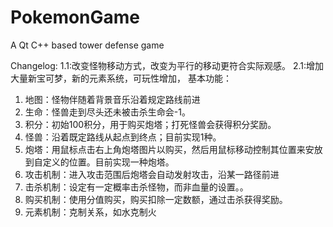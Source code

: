 # PokemonGame
A Qt C++ based tower defense game

Changelog:
1.1:改变怪物移动方式，改变为平行的移动更符合实际观感。
2.1:增加大量新宝可梦，新的元素系统，可玩性增加，
基本功能：
1.	地图：怪物伴随着背景音乐沿着规定路线前进
2.	生命：怪兽走到尽头还未被击杀生命会-1。
3.	积分：初始100积分，用于购买炮塔；打死怪兽会获得积分奖励。
4.	怪兽：沿着既定路线从起点到终点；目前实现1种。
5.	炮塔：用鼠标点击右上角炮塔图片以购买，然后用鼠标移动控制其位置来安放到自定义的位置。目前实现一种炮塔。
6.	攻击机制：进入攻击范围后炮塔会自动发射攻击，沿某一路径前进
7.	击杀机制：设定有一定概率击杀怪物，而非血量的设置。。
8.	购买机制：使用分值购买，购买扣除一定数额，通过击杀获得奖励。
9.  元素机制：克制关系，如水克制火

